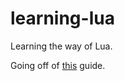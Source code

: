 # learning-lua
Learning the way of Lua.

Going off of [this](!https://www.lua.org/manual/5.4/) guide.

